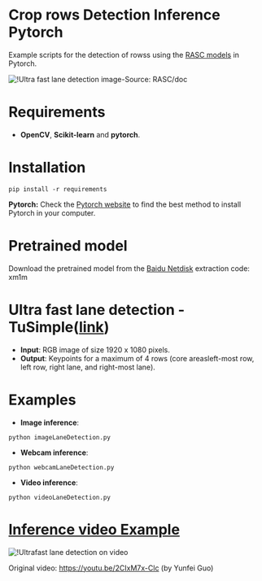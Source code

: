 # Crop rows Detection Inference Pytorch
Example scripts for the detection of rowss using the [RASC models](https://github.com/) in Pytorch.

![!Ultra fast lane detection](https://github.com/ibaiGorordo/Ultrafast-Lane-Detection-Inference-Pytorch-/blob/main/doc/img/.jpg)
image-Source: RASC/doc

# Requirements

 * **OpenCV**, **Scikit-learn** and **pytorch**. 
 
# Installation
```
pip install -r requirements

```
**Pytorch:** Check the [Pytorch website](https://pytorch.org/) to find the best method to install Pytorch in your computer.

# Pretrained model
Download the pretrained model from the [Baidu Netdisk](https://pan.baidu.com/s/1PaIxvx_twgHaCC6OjF3ivA) extraction code: xm1m 


# Ultra fast lane detection - TuSimple([link](https://github.com/cfzd/Ultra-Fast-Lane-Detection))

 * **Input**: RGB image of size 1920 x 1080 pixels.
 * **Output**: Keypoints for a maximum of 4 rows (core areasleft-most row, left row, right lane, and right-most lane).
 
# Examples

 * **Image inference**:
 
 ```
 python imageLaneDetection.py 
 ```
 
  * **Webcam inference**:
 
 ```
 python webcamLaneDetection.py
 ```
 
  * **Video inference**:
 
 ```
 python videoLaneDetection.py
 ```
 
 # [Inference video Example](https://youtu.be/0Owf6gef1Ew) 
 ![!Ultrafast lane detection on video](https://github.com/ibaiGorordo/Ultrafast-Lane-Detection-Inference-Pytorch-/blob/main/doc/img/laneDetection.gif)
 
 Original video: https://youtu.be/2CIxM7x-Clc (by Yunfei Guo)
 
